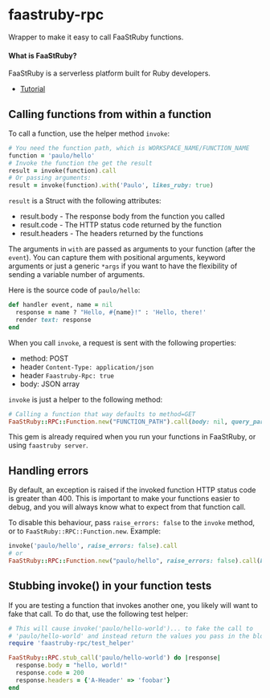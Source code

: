 # faastruby-rpc

Wrapper to make it easy to call FaaStRuby functions.

#### What is FaaStRuby?
FaaStRuby is a serverless platform built for Ruby developers.

* [Tutorial](https://faastruby.io/tutorial.html)

## Calling functions from within a function

To call a function, use the helper method `invoke`:

```ruby
# You need the function path, which is WORKSPACE_NAME/FUNCTION_NAME
function = 'paulo/hello'
# Invoke the function the get the result
result = invoke(function).call
# Or passing arguments:
result = invoke(function).with('Paulo', likes_ruby: true)
```

`result` is a Struct with the following attributes:
* result.body - The response body from the function you called
* result.code - The HTTP status code returned by the function
* result.headers - The headers returned by the functions

The arguments in `with` are passed as arguments to your function (after the `event`). You can capture them with positional arguments, keyword arguments or just a generic `*args` if you want to have the flexibility of sending a variable number of arguments.

Here is the source code of `paulo/hello`:

```ruby
def handler event, name = nil
  response = name ? "Hello, #{name}!" : 'Hello, there!'
  render text: response
end
```

When you call `invoke`, a request is sent with the following properties:
* method: POST
* header `Content-Type: application/json`
* header `Faastruby-Rpc: true`
* body: JSON array

`invoke` is just a helper to the following method:
```ruby
# Calling a function that way defaults to method=GET
FaaStRuby::RPC::Function.new("FUNCTION_PATH").call(body: nil, query_params: {}, headers: {}, method: 'get')
```

This gem is already required when you run your functions in FaaStRuby, or using `faastruby server`.

## Handling errors

By default, an exception is raised if the invoked function HTTP status code is greater than 400. This is important to make your functions easier to debug, and you will always know what to expect from that function call.

To disable this behaviour, pass `raise_errors: false` to the `invoke` method, or to `FaaStRuby::RPC::Function.new`. Example:

```ruby
invoke('paulo/hello', raise_errors: false).call
# or
FaaStRuby::RPC::Function.new("paulo/hello", raise_errors: false).call(body: nil)
```

## Stubbing invoke() in your function tests
If you are testing a function that invokes another one, you likely will want to fake that call. To do that, use the following test helper:

```ruby
# This will cause invoke('paulo/hello-world')... to fake the call to
# 'paulo/hello-world' and instead return the values you pass in the block.
require 'faastruby-rpc/test_helper'

FaaStRuby::RPC.stub_call('paulo/hello-world') do |response|
  response.body = "hello, world!"
  response.code = 200
  response.headers = {'A-Header' => 'foobar'}
end
```
